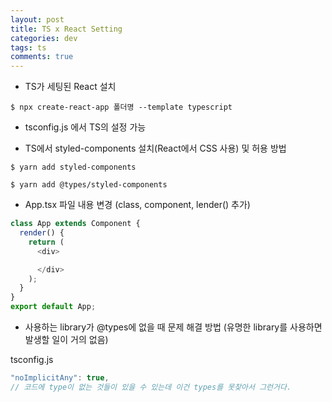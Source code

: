 ```yaml
---  
layout: post
title: TS x React Setting 
categories: dev
tags: ts
comments: true
---
```


- TS가 세팅된 React 설치

```
$ npx create-react-app 폴더명 --template typescript
```

- tsconfig.js 에서 TS의 설정 가능

- TS에서 styled-components 설치(React에서 CSS 사용) 및 허용 방법

```
$ yarn add styled-components

$ yarn add @types/styled-components
```

- App.tsx 파일 내용 변경 (class, component, lender() 추가)

```ts
class App extends Component {
  render() {
    return (
      <div>

      </div>
    );
  }
}
export default App;
```
- 사용하는 library가 @types에 없을 때 문제 해결 방법 (유명한 library를 사용하면 발생할 일이 거의 없음)

tsconfig.js
```js
"noImplicitAny": true,
// 코드에 type이 없는 것들이 있을 수 있는데 이건 types를 못찾아서 그런거다.
```


